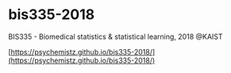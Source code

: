 # bis335-2018
BIS335 - Biomedical statistics &amp; statistical learning, 2018 @KAIST

[https://psychemistz.github.io/bis335-2018/](https://psychemistz.github.io/bis335-2018/)
